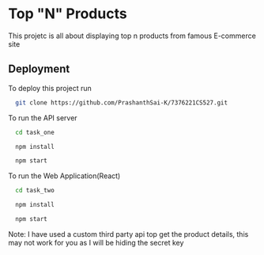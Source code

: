 
# Top "N" Products

This projetc is all about displaying top n products from famous E-commerce site


## Deployment

To deploy this project run

```bash
  git clone https://github.com/PrashanthSai-K/7376221CS527.git
```
  To run the API server
```bash
  cd task_one
```
```bash
  npm install
```
```bash
  npm start
```
  To run the Web Application(React)
```bash
  cd task_two
```
```bash
  npm install
```
```bash
  npm start
```

Note: I have used a custom third party api top get the product details, this may not work for you as I will be hiding the secret key